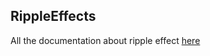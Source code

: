## RippleEffects
All the documentation about ripple effect [here](http://privateechat.000webhostapp.com/Espace/)
